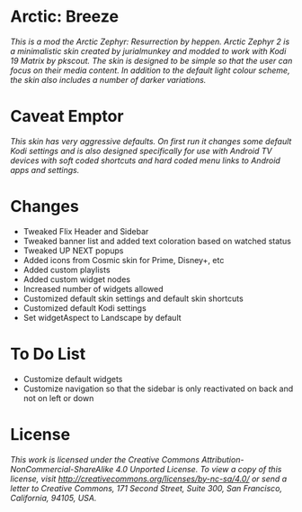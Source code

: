 # Arctic: Breeze
*This is a  mod the Arctic Zephyr: Resurrection by heppen. Arctic Zephyr 2 is a minimalistic skin created by jurialmunkey and modded to work with Kodi 19 Matrix by pkscout. The skin is designed to be simple so that the user can focus on their media content. In addition to the default light colour scheme, the skin also includes a number of darker variations.*

# Caveat Emptor
*This skin has very aggressive defaults. On first run it changes some default Kodi settings and is also designed specifically for use with Android TV devices with soft coded shortcuts and hard coded menu links to Android apps and settings.*

# Changes
- Tweaked Flix Header and Sidebar
- Tweaked banner list and added text coloration based on watched status
- Tweaked UP NEXT popups
- Added icons from Cosmic skin for Prime, Disney+, etc
- Added custom playlists 
- Added custom widget nodes
- Increased number of widgets allowed
- Customized default skin settings and default skin shortcuts
- Customized default Kodi settings
- Set widgetAspect to Landscape by default

# To Do List
- Customize default widgets
- Customize navigation so that the sidebar is only reactivated on back and not on left or down

# License

*This work is licensed under the Creative Commons Attribution-NonCommercial-ShareAlike 4.0 Unported License.
To view a copy of this license, visit http://creativecommons.org/licenses/by-nc-sa/4.0/
or send a letter to Creative Commons, 171 Second Street, Suite 300, San Francisco, California, 94105, USA.*
